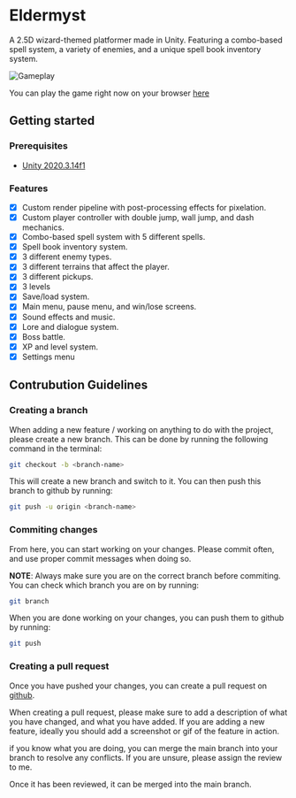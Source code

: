 # Eldermyst
A 2.5D wizard-themed platformer made in Unity. Featuring a combo-based spell system, a variety of enemies, and a unique spell book inventory system.

![Gameplay](./Eldermyst%20(1).gif)

You can play the game right now on your browser [here](https://kodokoto.github.io/Eldermyst/)

## Getting started

### Prerequisites

- [Unity 2020.3.14f1](https://unity.com/)

### Features

- [x] Custom render pipeline with post-processing effects for pixelation.
- [x] Custom player controller with double jump, wall jump, and dash mechanics.
- [x] Combo-based spell system with 5 different spells.
- [x] Spell book inventory system.
- [x] 3 different enemy types.
- [x] 3 different terrains that affect the player.
- [x] 3 different pickups.
- [x] 3 levels 
- [x] Save/load system.
- [x] Main menu, pause menu, and win/lose screens.
- [x] Sound effects and music.
- [x] Lore and dialogue system.
- [x] Boss battle.
- [x] XP and level system.
- [x] Settings menu 
 
## Contrubution Guidelines


### Creating a branch

When adding a new feature / working on anything to do with the project, please create a new branch. This can be done by running the following command in the terminal:

```sh
git checkout -b <branch-name>
```

This will create a new branch and switch to it. You can then push this branch to github by running:

```sh
git push -u origin <branch-name>
```

### Commiting changes

From here, you can start working on your changes. Please commit often, and use proper commit messages when doing so.

**NOTE**: Always make sure you are on the correct branch before commiting. You can check which branch you are on by running:

```sh
git branch
```

When you are done working on your changes, you can push them to github by running:

```sh
git push
```

### Creating a pull request

Once you have pushed your changes, you can create a pull request on [github](https://github.com).

When creating a pull request, please make sure to add a description of what you have changed, and what you have added. If you are adding a new feature, ideally you should add a screenshot or gif of the feature in action.

if you know what you are doing, you can merge the main branch into your branch to resolve any conflicts. If you are unsure, please assign the review to me. 

Once it has been reviewed, it can be merged into the main branch.




